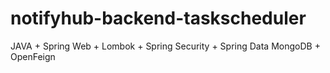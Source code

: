 # notifyhub-backend-taskscheduler
JAVA + Spring Web + Lombok + Spring Security + Spring Data MongoDB + OpenFeign
